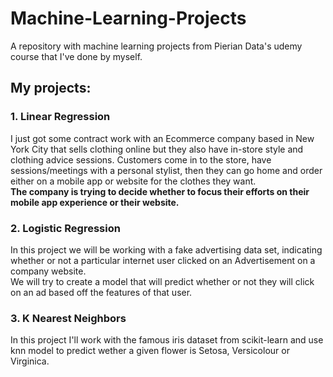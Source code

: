 # Machine-Learning-Projects
A repository with machine learning projects from Pierian Data's udemy course that I've done by myself.

## My projects:
### 1. Linear Regression
I just got some contract work with an Ecommerce company based in New York City that sells clothing online but they also have in-store style and clothing advice sessions. Customers come in to the store, have sessions/meetings with a personal stylist, then they can go home and order either on a mobile app or website for the clothes they want.
<br />
**The company is trying to decide whether to focus their efforts on their mobile app experience or their website.**

### 2. Logistic Regression
In this project we will be working with a fake advertising data set, indicating whether or not a particular internet user clicked on an Advertisement on a company website.
<br />
We will try to create a model that will predict whether or not they will click on an ad based off the features of that user.

### 3. K Nearest Neighbors
In this project I'll work with the famous iris dataset from scikit-learn and use knn model to predict wether a given flower is Setosa, Versicolour or Virginica.
